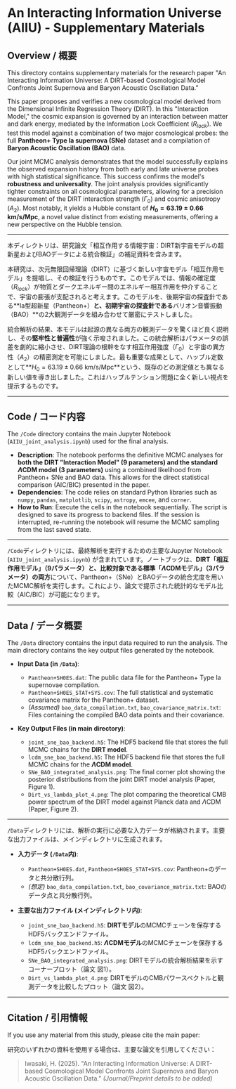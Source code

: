 # An Interacting Information Universe (AIIU) - Supplementary Materials

## Overview / 概要

This directory contains supplementary materials for the research paper "An Interacting Information Universe: A DIRT-based Cosmological Model Confronts Joint Supernova and Baryon Acoustic Oscillation Data."

This paper proposes and verifies a new cosmological model derived from the Dimensional Infinite Regression Theory (DIRT). In this "Interaction Model," the cosmic expansion is governed by an interaction between matter and dark energy, mediated by the Information Lock Coefficient ($R_{lock}$). We test this model against a combination of two major cosmological probes: the full **Pantheon+ Type Ia supernova (SNe)** dataset and a compilation of **Baryon Acoustic Oscillation (BAO)** data.

Our joint MCMC analysis demonstrates that the model successfully explains the observed expansion history from both early and late universe probes with high statistical significance. This success confirms the model's **robustness and universality**. The joint analysis provides significantly tighter constraints on all cosmological parameters, allowing for a precision measurement of the DIRT interaction strength ($\Gamma_0$) and cosmic anisotropy ($A_2$). Most notably, it yields a Hubble constant of **$H_0 = 63.19 \pm 0.66$ km/s/Mpc**, a novel value distinct from existing measurements, offering a new perspective on the Hubble tension.

---
本ディレクトリは、研究論文「相互作用する情報宇宙：DIRT新宇宙モデルの超新星およびBAOデータによる統合検証」の補足資料を含みます。

本研究は、次元無限回帰理論（DIRT）に基づく新しい宇宙モデル「相互作用モデル」を提唱し、その検証を行うものです。このモデルでは、情報の確定度（$R_{lock}$）が物質とダークエネルギー間のエネルギー相互作用を仲介することで、宇宙の膨張が支配されると考えます。このモデルを、後期宇宙の探査針である**Ia型超新星（Pantheon+）**と、初期宇宙の探査針である**バリオン音響振動（BAO）**の2大観測データを組み合わせて厳密にテストしました。

統合解析の結果、本モデルは起源の異なる両方の観測データを驚くほど良く説明し、その**堅牢性と普遍性**が強く示唆されました。この統合解析はパラメータの誤差を劇的に縮小させ、DIRT理論の根幹をなす相互作用強度（$\Gamma_0$）と宇宙の異方性（$A_2$）の精密測定を可能にしました。最も重要な成果として、ハッブル定数として**$H_0 = 63.19 \pm 0.66$ km/s/Mpc**という、既存のどの測定値とも異なる新しい値を導き出しました。これはハッブルテンション問題に全く新しい視点を提示するものです。

---

## Code / コード内容

The `/Code` directory contains the main Jupyter Notebook (`AIIU_joint_analysis.ipynb`) used for the final analysis.

* **Description**: The notebook performs the definitive MCMC analyses for **both the DIRT "Interaction Model" (9 parameters) and the standard $\Lambda$CDM model (3 parameters)** using a combined likelihood from Pantheon+ SNe and BAO data. This allows for the direct statistical comparison (AIC/BIC) presented in the paper.
* **Dependencies**: The code relies on standard Python libraries such as `numpy`, `pandas`, `matplotlib`, `scipy`, `astropy`, `emcee`, and `corner`.
* **How to Run**: Execute the cells in the notebook sequentially. The script is designed to save its progress to backend files. If the session is interrupted, re-running the notebook will resume the MCMC sampling from the last saved state.

---
`/Code`ディレクトリには、最終解析を実行するための主要なJupyter Notebook (`AIIU_joint_analysis.ipynb`) が含まれています。ノートブックは、**DIRT「相互作用モデル」（9パラメータ）と、比較対象である標準「$\Lambda$CDMモデル」（3パラメータ）の両方**について、Pantheon+（SNe）とBAOデータの統合尤度を用いたMCMC解析を実行します。これにより、論文で提示された統計的なモデル比較（AIC/BIC）が可能になります。

---

## Data / データ概要

The `/Data` directory contains the input data required to run the analysis. The main directory contains the key output files generated by the notebook.

* **Input Data (in `/Data`)**:
    * `Pantheon+SH0ES.dat`: The public data file for the Pantheon+ Type Ia supernovae compilation.
    * `Pantheon+SH0ES_STAT+SYS.cov`: The full statistical and systematic covariance matrix for the Pantheon+ dataset.
    * *(Assumed)* `bao_data_compilation.txt`, `bao_covariance_matrix.txt`: Files containing the compiled BAO data points and their covariance.

* **Key Output Files (in main directory)**:
    * `joint_sne_bao_backend.h5`: The HDF5 backend file that stores the full MCMC chains for the **DIRT model**.
    * `lcdm_sne_bao_backend.h5`: The HDF5 backend file that stores the full MCMC chains for the **$\Lambda$CDM model**.
    * `SNe_BAO_integrated_analysis.png`: The final corner plot showing the posterior distributions from the joint DIRT model analysis (Paper, Figure 1).
    * `Dirt_vs_lambda_plot_4.png`: The plot comparing the theoretical CMB power spectrum of the DIRT model against Planck data and $\Lambda$CDM (Paper, Figure 2).

---
`/Data`ディレクトリには、解析の実行に必要な入力データが格納されます。主要な出力ファイルは、メインディレクトリに生成されます。

* **入力データ (`/Data`内)**:
    * `Pantheon+SH0ES.dat`, `Pantheon+SH0ES_STAT+SYS.cov`: Pantheon+のデータと共分散行列。
    * *(想定)* `bao_data_compilation.txt`, `bao_covariance_matrix.txt`: BAOのデータ点と共分散行列。

* **主要な出力ファイル (メインディレクトリ内)**:
    * `joint_sne_bao_backend.h5`: **DIRTモデル**のMCMCチェーンを保存するHDF5バックエンドファイル。
    * `lcdm_sne_bao_backend.h5`: **$\Lambda$CDMモデル**のMCMCチェーンを保存するHDF5バックエンドファイル。
    * `SNe_BAO_integrated_analysis.png`: DIRTモデルの統合解析結果を示すコーナープロット（論文 図1）。
    * `Dirt_vs_lambda_plot_4.png`: DIRTモデルのCMBパワースペクトルと観測データを比較したプロット（論文 図2）。

---

## Citation / 引用情報

If you use any material from this study, please cite the main paper:

研究のいずれかの資料を使用する場合は、主要な論文を引用してください：

> Iwasaki, H. (2025). "An Interacting Information Universe: A DIRT-based Cosmological Model Confronts Joint Supernova and Baryon Acoustic Oscillation Data." *(Journal/Preprint details to be added)*